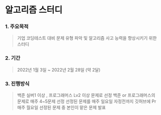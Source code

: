 # 알고리즘 스터디
### 1. 주요목적
> 기업 코딩테스트 대비 문제 유형 파악 및 알고리즘 사고 능력을 향상시키기 위한 스터디

### 2. 기간
> 2022년 1월 3일 ~ 2022년 2월 28일 (약 2달)

### 3. 진행방식
> 백준 실버1 이상 , 프로그래머스 Lv2 이상 문제로 선정
> 백준 or 프로그래머스의 문제로 매주 4~5문제 선정
> 선정된 문제를 매주 일요일 자정전까지 깃허브에 Pr
> 매주 월요일 선정된 문제 중 본인이 맡은 문제 발표
> 
